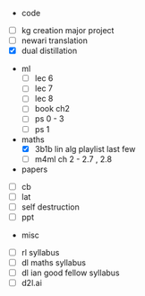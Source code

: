 -  code
  - [ ] kg creation major project
  - [ ] newari translation
  - [x] dual distillation

- ml
  - [ ] lec 6
  - [ ] lec 7
  - [ ] lec 8
  - [ ] book ch2
  - [ ] ps 0 - 3
  - [ ] ps 1

- maths
  - [x] 3b1b lin alg playlist last few
  - [ ] m4ml ch 2 - 2.7 , 2.8

-  papers
  - [ ] cb
  - [ ] lat
  - [ ] self destruction
  - [ ] ppt

-  misc
  - [ ] rl syllabus
  - [ ] dl maths syllabus
  - [ ] dl ian good fellow syllabus
  - [ ] d2l.ai
